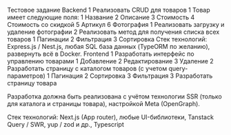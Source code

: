 Тестовое задание
Backend
	1	Реализовать CRUD для товаров
	1	Товар имеет следующие поля:
	1	Название
	2	Описание
	3	Стоимость
	4	Стоимость со скидкой
	5	Артикул
	6	Фотография
	1	Реализовать загрузку и удаление фотографии
	2	Реализовать метод для получения списка всех товаров
	1	Пагинации
	2	Фильтрация
	3	Сортировка
Стек технологий: Express.js / Nest.js, любая SQL база данных (TypeORM по желанию), развернуть всё в Docker.
Frontend
	1	Разработать интерфейс по управлению товарами
	1	Добавление
	2	Редактирование
	3	Удаление
	2	Разработать страницу с каталогом товаров (с учетом query-параметров)
	1	Пагинация
	2	Сортировка
	3	Фильтрация
	3	Разработать страницу товара

Разработка должна быть реализована с учётом технологии SSR (только для каталога и страницы товара), настройкой Meta (OpenGraph).

Стек технологий: Next.js (App router), любые UI-библиотеки, Tanstack Query / SWR, yup / zod и др., Typescript 
